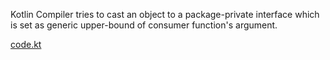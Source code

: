 Kotlin Compiler tries to cast an object to a package-private
interface which is set as generic upper-bound
of consumer function's argument.

[code.kt](/src/code/code.kt)